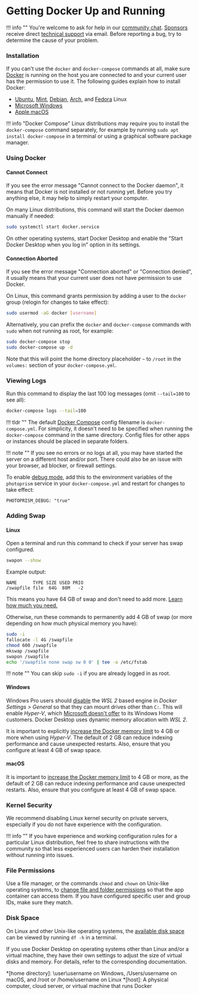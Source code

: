 # Getting Docker Up and Running

!!! info ""
    You're welcome to ask for help in our [community chat](https://gitter.im/browseyourlife/community).
    [Sponsors](../../funding.md) receive direct [technical support](https://photoprism.app/contact) via email.
    Before reporting a bug, try to determine the cause of your problem.

### Installation ###

If you can't use the `docker` and `docker-compose` commands at all, make sure [Docker](https://docs.docker.com/config/daemon/#start-the-daemon-manually)
is running on the host you are connected to and your current user has the permission to use it. The following guides explain how to install Docker:

- [Ubuntu](https://www.digitalocean.com/community/tutorials/how-to-install-and-use-docker-on-ubuntu-20-04), [Mint](https://techviewleo.com/how-to-install-and-use-docker-in-linux-mint/), [Debian](https://www.linode.com/docs/guides/installing-and-using-docker-on-ubuntu-and-debian/), [Arch](https://wiki.archlinux.org/title/docker#Installation), and [Fedora](https://docs.docker.com/engine/install/fedora/) Linux
- [Microsoft Windows](https://hub.docker.com/editions/community/docker-ce-desktop-windows)
- [Apple macOS](https://hub.docker.com/editions/community/docker-ce-desktop-mac)

!!! info "Docker Compose"
    Linux distributions may require you to install the `docker-compose` command separately, for example by
    running `sudo apt install docker-compose` in a terminal or using a graphical software package manager.

### Using Docker ###
#### Cannot Connect ####

If you see the error message "Cannot connect to the Docker daemon", it means that Docker is not installed or
not running yet. Before you try anything else, it may help to simply restart your computer.

On many Linux distributions, this command will start the Docker daemon manually if needed:

```bash
sudo systemctl start docker.service
```

On other operating systems, start Docker Desktop and enable the "Start Docker Desktop when you log in"
option in its settings.

#### Connection Aborted ####

If you see the error message "Connection aborted" or "Connection denied", it usually means that your
current user does not have permission to use Docker.

On Linux, this command grants permission by adding a user to the `docker` group (relogin for changes to take effect):

```bash
sudo usermod -aG docker [username]
```

Alternatively, you can prefix the `docker` and `docker-compose` commands with `sudo` when not running as root,
for example:

```bash
sudo docker-compose stop
sudo docker-compose up -d
```

Note that this will point the home directory placeholder `~` to `/root` in the `volumes:` section
of your `docker-compose.yml`.

### Viewing Logs ###

Run this command to display the last 100 log messages (omit `--tail=100` to see all):

```bash
docker-compose logs --tail=100
```

!!! tldr ""
    The default [Docker Compose](https://docs.docker.com/compose/) config filename is `docker-compose.yml`. For simplicity, it doesn't need to be specified when running the `docker-compose` command in the same directory. Config files for other apps or instances should be placed in separate folders.

!!! note ""
    If you see no errors or no logs at all, you may have started the server on a different host
    and/or port. There could also be an issue with your browser, ad blocker, or firewall settings.

To enable [debug mode](../config-options.md), add this to the environment variables of the `photoprism`
service in your `docker-compose.yml` and restart for changes to take effect:

```
PHOTOPRISM_DEBUG: "true"
```

### Adding Swap ###

#### Linux ####

Open a terminal and run this command to check if your server has swap configured.

```bash
swapon --show
```

Example output:

```
NAME      TYPE SIZE USED PRIO
/swapfile file  64G  88M   -2
```

This means you have 64 GB of swap and don't need to add more. [Learn how much you need.](https://opensource.com/article/18/9/swap-space-linux-systems)

Otherwise, run these commands to permanently add 4 GB of swap (or more depending on how much physical memory you have):

```bash
sudo -i
fallocate -l 4G /swapfile
chmod 600 /swapfile
mkswap /swapfile
swapon /swapfile
echo '/swapfile none swap sw 0 0' | tee -a /etc/fstab
```

!!! note ""
    You can skip `sudo -i` if you are already logged in as root.

#### Windows ####

Windows Pro users should [disable](../img/docker-disable-wsl2.jpg) the *WSL 2* based engine in *Docker Settings > General*
so that they can mount drives other than `C:`. This will enable *Hyper-V*, which
[Microsoft doesn't offer](https://docs.microsoft.com/en-us/virtualization/hyper-v-on-windows/reference/hyper-v-requirements)
to its Windows Home customers. Docker Desktop uses dynamic memory allocation with *WSL 2*.

It is important to explicitly [increase the Docker memory limit](../img/docker-resources-advanced.jpg) to 4 GB or more
when using *Hyper-V*. The default of 2 GB can reduce indexing performance and cause unexpected restarts.
Also, ensure that you configure at least 4 GB of swap space.

#### macOS ####

It is important to [increase the Docker memory limit](../img/docker-resources-advanced.jpg) to 4 GB or more, as the
default of 2 GB can reduce indexing performance and cause unexpected restarts. Also, ensure that you configure
at least 4 GB of swap space.

### Kernel Security ###

We recommend disabling Linux kernel security on private servers, especially if you do not have experience with the
configuration.

!!! info ""
    If you have experience and working configuration rules for a particular Linux distribution, feel free to share 
    instructions with the community so that less experienced users can harden their installation without running into issues.

### File Permissions ###

Use a file manager, or the commands `chmod` and `chown` on Unix-like operating systems, to [change file and folder permissions](https://kb.iu.edu/d/abdb)
so that the app container can access them. If you have configured specific user and group IDs, make sure they match.

### Disk Space ###

On Linux and other Unix-like operating systems, the [available disk space](https://opensource.com/article/18/7/how-check-free-disk-space-linux)
can be viewed by running `df -h` in a terminal.

If you use Docker Desktop on operating systems other than Linux and/or a virtual machine, they have their own
settings to adjust the size of virtual disks and memory. For details, refer to the corresponding documentation.

*[home directory]: \user\username on Windows, /Users/username on macOS, and /root or /home/username on Linux
*[host]: A physical computer, cloud server, or virtual machine that runs Docker
